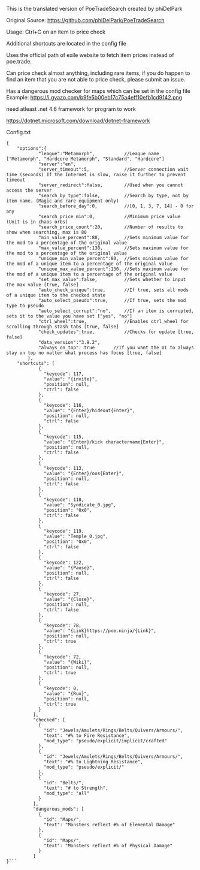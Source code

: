 This is the translated version of PoeTradeSearch created by phiDelPark

Original Source:
https://github.com/phiDelPark/PoeTradeSearch

Usage: Ctrl+C on an item to price check

Additional shortcuts are located in the config file

Uses the official path of exile website to fetch item prices instead of poe.trade.

Can price check almost anything, including rare items, if you do happen to find an item that you are not able to price check, please submit an issue.

Has a dangerous mod checker for maps which can be set in the config file
Example: https://i.gyazo.com/b9fe5b00eb17c75a4eff10efb1cd9142.png

need atleast .net 4.6 framework for program to work

https://dotnet.microsoft.com/download/dotnet-framework

Config.txt
```
{
	"options":{
			"league":"Metamorph",           //League name ["Metamorph", "Hardcore Metamorph", "Standard", "Hardcore"]
			"server":"en",        
			"server_timeout":5,             //Server connection wait time (seconds) If the Internet is slow, raise it further to prevent timeout
			"server_redirect":false,        //Used when you cannot access the server
			"search_by_type":false,         //Search by type, not by item name. (Magic and rare equipment only)
			"search_before_day":0,          //[0, 1, 3, 7, 14] - 0 for any
			"search_price_min":0,           //Minimum price value (Unit is in chaos orbs)
			"search_price_count":20,        //Number of results to show when searching, max is 80
			"min_value_percent":80,         //Sets minimum value for the mod to a percentage of the original value
			"max_value_percent":130,        //Sets maximum value for the mod to a percentage of the original value
			"unique_min_value_percent":80,  //Sets minimum value for the mod of a unique item to a percentage of the original value
			"unique_max_value_percent":130, //Sets maximum value for the mod of a unique item to a percentage of the original value
			"set_max_value":false,          //Sets whether to input the max value [true, false]
			"auto_check_unique":true,       //If true, sets all mods of a unique item to the checked state 
			"auto_select_pseudo":true,      //If true, sets the mod type to pseudo
			"auto_select_corrupt":"no",     //If an item is corrupted, sets it to the value you have set ["yes", "no"]
			"ctrl_wheel":true,              //Enables ctrl_wheel for scrolling through stash tabs [true, false]
			"check_updates":true,           //Checks for update [true, false]
			"data_version":"3.9.2",
			"always_on_top": true  		//If you want the UI to always stay on top no matter what process has focus [true, false]
		},
	"shortcuts": [
		    {
		      "keycode": 117,
		      "value": "{invite}",
		      "position": null,
		      "ctrl": false
		    },
		    {
		      "keycode": 116,
		      "value": "{Enter}/hideout{Enter}",
		      "position": null,
		      "ctrl": false
		    },
		    {
		      "keycode": 115,
		      "value": "{Enter}/kick charactername{Enter}",
		      "position": null,
		      "ctrl": false
		    },
		    {
		      "keycode": 113,
		      "value": "{Enter}/oos{Enter}",
		      "position": null,
		      "ctrl": false
		    },
		    {
		      "keycode": 118,
		      "value": "Syndicate_0.jpg",
		      "position": "0x0",
		      "ctrl": false
		    },
		    {
		      "keycode": 119,
		      "value": "Temple_0.jpg",
		      "position": "0x0",
		      "ctrl": false
		    },
		    {
		      "keycode": 122,
		      "value": "{Pause}",
		      "position": null,
		      "ctrl": false
		    },
		    {
		      "keycode": 27,
		      "value": "{Close}",
		      "position": null,
		      "ctrl": false
		    },
		    {
		      "keycode": 78,
		      "value": "{Link}https://poe.ninja/{Link}",
		      "position": null,
		      "ctrl": true
		    },
		    {
		      "keycode": 72,
		      "value": "{Wiki}",
		      "position": null,
		      "ctrl": true
		    },
		    {
		      "keycode": 0,
		      "value": "{Run}",
		      "position": null,
		      "ctrl": true
		    }
		  ],
		  "checked": [
		    {
		      "id": "Jewels/Amulets/Rings/Belts/Quivers/Armours/",
		      "text": "#% to Fire Resistance",
		      "mod_type": "pseudo/explicit/implicit/crafted"
		    },
		    {
		      "id": "Jewels/Amulets/Rings/Belts/Quivers/Armours/",
		      "text": "#% to Lightning Resistance",
		      "mod_type": "pseudo/explicit/"
		    },
		    {
		      "id": "Belts/",
		      "text": "# to Strength",
		      "mod_type": "all"
		    }
		  ],
		  "dangerous_mods": [
		    {
		      "id": "Maps/",
		      "text": "Monsters reflect #% of Elemental Damage"
		    },
		    {
		      "id": "Maps/",
		      "text": "Monsters reflect #% of Physical Damage"
		    }
		  ]
}```

